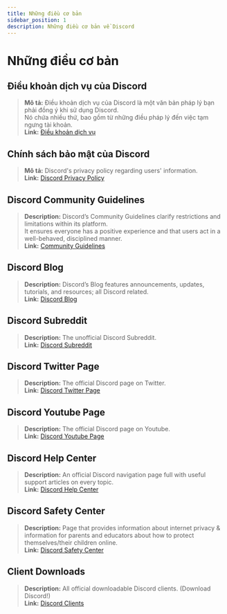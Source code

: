 ```yaml
---
title: Những điều cơ bản
sidebar_position: 1
description: Những điều cơ bản về Discord
---
```


# Những điều cơ bản

## Điều khoản dịch vụ của Discord 
> __Mô tả:__ Điều khoản dịch vụ của Discord là một văn bản pháp lý bạn phải đồng ý khi sử dụng Discord.   <br/>
Nó chứa nhiều thứ, bao gồm từ những điều pháp lý đến việc tạm ngưng tài khoản.   <br/>
__Link:__ [Điều khoản dịch vụ](https://dis.gd/terms)

## Chính sách bảo mật của Discord
> __Mô tả:__ Discord's privacy policy regarding users' information.  <br/>
__Link:__ [Discord Privacy Policy](https://discord.com/privacy)

## Discord Community Guidelines
> __Description:__ Discord’s Community Guidelines clarify restrictions and limitations within its platform.   <br/>
It ensures everyone has a positive experience and that users act in a well-behaved, disciplined manner.   <br/>
__Link:__ [Community Guidelines](https://dis.gd/guidelines)

## Discord Blog
> __Description:__ Discord’s Blog features announcements, updates, tutorials, and resources; all Discord related.   <br/>
__Link:__ [Discord Blog](https://discord.com/blog)
 
## Discord Subreddit
> __Description:__ The unofficial Discord Subreddit.   <br/>
__Link:__ [Discord Subreddit](https://www.reddit.com/r/discordapp/)

## Discord Twitter Page
> __Description:__ The official Discord page on Twitter.   <br/>
__Link:__ [Discord Twitter Page](https://twitter.com/discord)

## Discord Youtube Page
> __Description:__  The official Discord page on Youtube.   <br/>
__Link:__ [Discord Youtube Page](https://www.youtube.com/c/discord)

## Discord Help Center
> __Description:__ An official Discord navigation page full with useful support articles on every topic.   <br/>
__Link:__ [Discord Help Center](https://support.discord.com)

## Discord Safety Center
> __Description:__ Page that provides information about internet privacy & information for parents and educators about how to protect themselves/their children online.  <br/>
__Link:__ [Discord Safety Center](https://discord.com/safety)

## Client Downloads
> __Description:__ All official downloadable Discord clients. (Download Discord!)   <br/>
__Link:__ [Discord Clients](https://discord.com/download)
